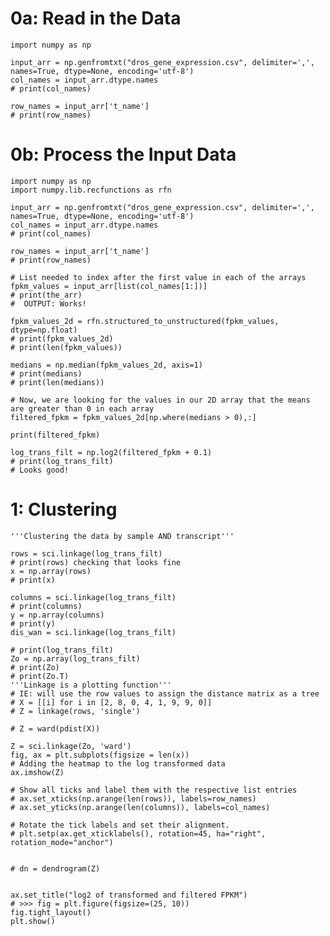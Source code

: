 # 0a: Read in the Data
	import numpy as np
	
	input_arr = np.genfromtxt("dros_gene_expression.csv", delimiter=',', names=True, dtype=None, encoding='utf-8')
	col_names = input_arr.dtype.names
	# print(col_names)
	
	row_names = input_arr['t_name']
	# print(row_names)

# 0b: Process the Input Data
	import numpy as np
	import numpy.lib.recfunctions as rfn
	
	input_arr = np.genfromtxt("dros_gene_expression.csv", delimiter=',', names=True, dtype=None, encoding='utf-8')
	col_names = input_arr.dtype.names
	# print(col_names)
	
	row_names = input_arr['t_name']
	# print(row_names)
	
	# List needed to index after the first value in each of the arrays
	fpkm_values = input_arr[list(col_names[1:])]
	# print(the_arr)
	#  OUTPUT: Works!
	
	fpkm_values_2d = rfn.structured_to_unstructured(fpkm_values, dtype=np.float)
	# print(fpkm_values_2d)
	# print(len(fpkm_values))
	
	medians = np.median(fpkm_values_2d, axis=1)
	# print(medians)
	# print(len(medians))
	
	# Now, we are looking for the values in our 2D array that the means are greater than 0 in each array
	filtered_fpkm = fpkm_values_2d[np.where(medians > 0),:]
	
	print(filtered_fpkm)
	
	log_trans_filt = np.log2(filtered_fpkm + 0.1)
	# print(log_trans_filt)
	# Looks good!
	
# 1: Clustering
	'''Clustering the data by sample AND transcript'''

	rows = sci.linkage(log_trans_filt)
	# print(rows) checking that looks fine
	x = np.array(rows)
	# print(x)

	columns = sci.linkage(log_trans_filt)
	# print(columns)
	y = np.array(columns)
	# print(y)
	dis_wan = sci.linkage(log_trans_filt)

	# print(log_trans_filt)
	Zo = np.array(log_trans_filt)
	# print(Zo)
	# print(Zo.T)
	'''Linkage is a plotting function'''
	# IE: will use the row values to assign the distance matrix as a tree
	# X = [[i] for i in [2, 8, 0, 4, 1, 9, 9, 0]]
	# Z = linkage(rows, 'single')

	# Z = ward(pdist(X))

	Z = sci.linkage(Zo, 'ward')
	fig, ax = plt.subplots(figsize = len(x))
	# Adding the heatmap to the log transformed data
	ax.imshow(Z)

	# Show all ticks and label them with the respective list entries
	# ax.set_xticks(np.arange(len(rows)), labels=row_names)
	# ax.set_yticks(np.arange(len(columns)), labels=col_names)

	# Rotate the tick labels and set their alignment.
	# plt.setp(ax.get_xticklabels(), rotation=45, ha="right", rotation_mode="anchor")


	# dn = dendrogram(Z)


	ax.set_title("log2 of transformed and filtered FPKM")
	# >>> fig = plt.figure(figsize=(25, 10))
	fig.tight_layout()
	plt.show()


	